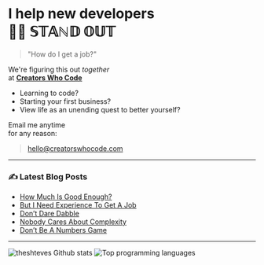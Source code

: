 # I help new developers<br>💃🕺 𝕊𝕋𝔸ℕ𝔻 𝕆𝕌𝕋

> "How do I get a job?"

We're figuring this out _together_
<br>at [**Creators Who Code**](https://creatorswhocode.com)

* Learning to code?
* Starting your first business?
* View life as an unending quest to better yourself?

Email me anytime
<br>for any reason:

> hello@creatorswhocode.com

---

### ✍️ Latest Blog Posts

<!-- BLOG-POST-LIST:START -->
- [How Much Is Good Enough?](https://creatorswhocode.com/blog/good-enough)
- [But I Need Experience To Get A Job](https://creatorswhocode.com/blog/but-i-need-experience)
- [Don’t Dare Dabble](https://creatorswhocode.com/blog/dont-dare-dabble)
- [Nobody Cares About Complexity](https://creatorswhocode.com/blog/about-complexity)
- [Don’t Be A Numbers Game](https://creatorswhocode.com/blog/numbers-game)
<!-- BLOG-POST-LIST:END -->

---

![theshteves Github stats](https://github-readme-stats.vercel.app/api?username=theshteves&show_icons=true&count_private=true&hide=contribs)
![Top programming languages](https://github-readme-stats.vercel.app/api/top-langs/?username=theshteves&layout=compact)
